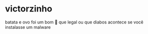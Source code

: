 # victorzinho
batata e ovo
foi um bom 📁 que legal ou que diabos acontece se você instalasse um malware